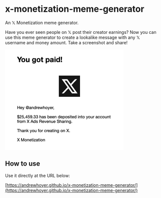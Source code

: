 # x-monetization-meme-generator
An 𝕏 Monetization meme generator.

Have you ever seen people on 𝕏 post their creator earnings? Now you can use this meme generator to create a lookalike message with any 𝕏 username and money amount. Take a screenshot and share!

![Sample Output](/images/screenshot.png)

## How to use

Use it directly at the URL below:

[https://andrewhoyer.github.io/x-monetization-meme-generator/](https://andrewhoyer.github.io/x-monetization-meme-generator/)
